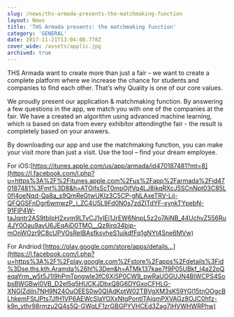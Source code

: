 ```yaml
---
slug: /news/ths-armada-presents-the-matchmaking-function
layout: News
title: 'THS Armada presents: the matchmaking function'
category: 'GENERAL'
date: 2017-11-21T13:04:08.778Z
cover_wide: /assets/applic.jpg
archived: true
---
```

THS Armada want to create more than just a fair – we want to create a complete platform where we increase the chance for students and companies to find each other. That’s why Quality is one of our core values.

We proudly present our application & matchmaking function. By answering a few questions in the app, we match you with one of the companies at the fair. We have a created an algorithm using advanced machine learning, which is based on data from every exhibitor attendingthe fair - the result is completely based on your answers.

By downloading our app and use the matchmaking function, you can make your visit more than just a visit. Use the tool – find your dream employee.

For iOS:[https://itunes.apple.com/us/app/armada/id470187481?mt=8](https://l.facebook.com/l.php?u=https%3A%2F%2Fitunes.apple.com%2Fus%2Fapp%2Farmada%2Fid470187481%3Fmt%3D8&h=ATOifsScT0mpOjfVq4LJ8ikqRXcJ5SCnNpt03C85L0fl4oeNqd-Qa8a_s9QmReGtwUKIz3C5CP-gNLAxeTRV-Lij-QFQGSFnDgr6wmwzP_j_ZC4U5L9Fd0N0s7zdZITdYF-xynkTYpebN-91FIP4W-taJqntr2AS9tbIpH2xvm9LTvCJ1vIEi1JrEW6NnpL5z2o7AiNB_44UchvZ556Ru4JY0Oau9avU6JEqAjD0TMO__Qz8jrq34bip-mOnWOzr9C8cUPVOsReIBAsfksvheS1uikdfFq1gNYt4Sne6MVw)

For Andriod:[https://play.google.com/store/apps/details…](https://l.facebook.com/l.php?u=https%3A%2F%2Fplay.google.com%2Fstore%2Fapps%2Fdetails%3Fid%3Dse.ths.kth.Aramda%26hl%3Den&h=ATMk137kae7f9P05UBkf_l4a22pQeqaYrm_w5t5J1I9hPmTpngwIe3fC6Xj5P0CW9_pwRaUOGUJN4BIWCPS4SobsBWGBwI0VB_D2el5q5HUCKJDbxQ8G6DYGxoCFHLG-XNGIZdiln7NH9N24OuOEES0w0QIAdKptW02TBVgXM3sK59YGl15tnOOgcBLhkemFStJPts7JfH1VP6AEWcSIaYOXxNtgPontlTAjgmPXVAGz8OJC0hfz-k9n_ythr98rmzu2Q4s5Q-GWqLF1zrGBGPYVHCEd3Zag7IHVWHWRPhw)
